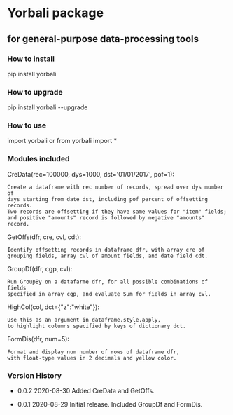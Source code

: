 # Yorbali package
## for general-purpose data-processing tools

### How to install

pip install yorbali

### How to upgrade

pip install yorbali --upgrade

### How to use

import yorbali
or
from yorbali import *

### Modules included

CreData(rec=100000, dys=1000, dst='01/01/2017', pof=1):

    Create a dataframe with rec number of records, spread over dys mumber of
    days starting from date dst, including pof percent of offsetting records.
    Two records are offsetting if they have same values for "item" fields;
    and positive "amounts" record is followed by negative "amounts" record.

GetOffs(dfr, cre, cvl, cdt):

    Identify offsetting records in dataframe dfr, with array cre of
    grouping fields, array cvl of amount fields, and date field cdt.

GroupDf(dfr, cgp, cvl):

    Run GroupBy on a datafarme dfr, for all possible combinations of fields
    specified in array cgp, and evaluate Sum for fields in array cvl.

HighCol(col, dct={"z":"white"}):

    Use this as an argument in dataframe.style.apply,
    to highlight columns specified by keys of dictionary dct.

FormDis(dfr, num=5):

    Format and display num number of rows of dataframe dfr,
    with float-type values in 2 decimals and yellow color.

### Version History

- 0.0.2 2020-08-30 Added CreData and GetOffs.

- 0.0.1 2020-08-29 Initial release. Included GroupDf and FormDis.
